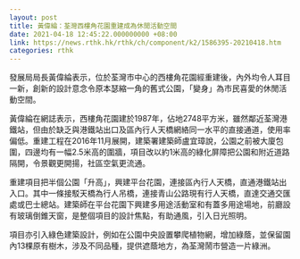 ```yaml
---
layout: post
title: 黃偉綸：荃灣西樓角花園重建成為休閒活動空間
date: 2021-04-18 12:45:22.000000000 +08:00
link: https://news.rthk.hk/rthk/ch/component/k2/1586395-20210418.htm
categories: rthk
---
```


發展局局長黃偉綸表示，位於荃灣市中心的西樓角花園經重建後，內外均令人耳目一新，創新的設計意念令原本瑟縮一角的舊式公園，「變身」為市民喜愛的休閒活動空間。

黃偉綸在網誌表示，西樓角花園建於1987年，佔地2748平方米，雖然鄰近荃灣港鐵站，但由於缺乏與港鐵站出口及區內行人天橋網絡同一水平的直接通道，使用率偏低。重建工程在2016年11月展開，建築署建築師盧宜璋說，公園之前被大廈包圍，四邊均有一幅2.5米高的圍牆，項目改以約1米高的綠化屏障把公園和附近道路隔開，令景觀更開揚，社區空氣更流通。

重建項目把半個公園「升高」，興建平台花園，連接區內行人天橋，直通港鐵站出入口。其中一條接駁天橋為行人吊橋，連接青山公路現有行人天橋，直達交通交匯處或巴士總站。建築師在平台花園下興建多用途活動室和有蓋多用途場地，前廳設有玻璃倒錐天窗，是整個項目的設計焦點，有助通風，引入日光照明。

項目亦引入綠色建築設計，例如在公園中央設置攀爬植物網，增加綠蔭，並保留園內13棵原有樹木，涉及不同品種，提供遮蔭地方，為荃灣鬧市營造一片綠洲。
